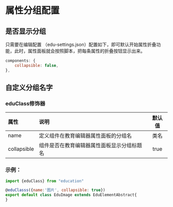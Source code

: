 # 属性分组配置

## 是否显示分组

只需要在编辑配置 （edu-settings.json）配置如下，即可默认开始属性折叠功能，此时，属性面板就会按照脚本，把每条属性的折叠按钮显示出来。

```js
components: {
    collapsible: false,
},
```

## 自定义分组名字

### eduClass修饰器

| 属性 | 说明 | 默认值|
| :--- | :--- | :---: |
| name | 定义组件在教育编辑器属性面板的分组名 | 类名 |
| collapsible|组件是否在教育编辑器属性面板显示分组标题名|true|

### 示例：

```js
import {eduClass} from "education"

@eduClasss({name:'图片', collapsible: true})
export default class EduImage extends EduElementAbstract{
}
```
